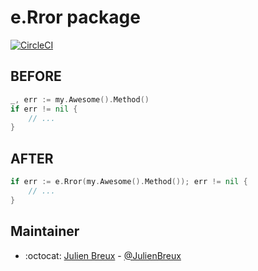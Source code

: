 # e.Rror package

[![CircleCI](https://circleci.com/gh/JulienBreux/e.svg?style=svg)](https://circleci.com/gh/JulienBreux/e)

## BEFORE

```go
_, err := my.Awesome().Method()
if err != nil {
    // ...
}
```

## AFTER

```go
if err := e.Rror(my.Awesome().Method()); err != nil {
    // ...
}
```

## Maintainer

- :octocat: [Julien Breux](https://github.com/JulienBreux) - [@JulienBreux](https://twitter.com/JulienBreux)
